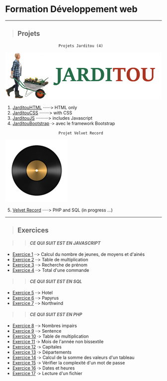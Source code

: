 ﻿# **Formation Développement web**

---

> ## Projets

```
                        Projets Jarditou (4)
```
![Logo Jarditou](projets/jarditouCSS/src/img/jarditou_logo.jpg "Logo Jarditou")

1. [JarditouHTML](projets/jarditouHTML) ······> HTML only
2. [JarditouCSS](projets/jarditouCSS)  ········> with CSS
3. [JarditouJS](projets/jarditouJS) ··········> includes Javascript
4. [JarditouBootstrap](projets/jarditouBootstrap) ·> avec le framework Bootstrap

```
                        Projet Velvet Record
```
![Le mot record sera écrit par un câble mini jack le casque et le c le vinyle le o](projets/record/img/logo/vinyle.png)

5. [Velvet Record](projets/record) ·····> PHP and SQL (in progress ...)

___

> ## Exercices

>> #### ***CE QUI SUIT EST EN JAVASCRIPT***

* [Exercice  1](javaScript/exercice_01_tranchesDages) ··> Calcul du nombre de jeunes, de moyens et d'ainés
* [Exercice  2](javaScript/exercice_02_multiplication) ··> Table de multiplication
* [Exercice  3](javaScript/exercice_03_rchDePrenom) ··> Recherche de prénom
* [Exercice  4](javaScript/exercice_04_totalDuneCommande) ··> Total d'une commande

>> #### ***CE QUI SUIT EST EN SQL***

* [Exercice  5](SQL/exercice_05_casHotel) ··> Hotel
* [Exercice  6](SQL/exercice_06_casPapyrus) ··> Papyrus
* [Exercice  7](SQL/exercice_07_Northwind) ··> Northwind


>> #### ***CE QUI SUIT EST EN PHP***

* [Exercice  8](PHP/exercice_08_nbImpairs) ··> Nombres impairs
* [Exercice  9](PHP/exercice_09_sentence) ··> Sentence
* [Exercice 10](PHP/exercice_10_tableMultiplication) ·> Table de multiplication
* [Exercice 11](PHP/exercice_11_moisDeLanneeNonBisectile) ·> Mois de l'année non bissextile
* [Exercice 12](PHP/exercice_12_Capitales) ·> Capitales
* [Exercice 13](PHP/exercice_13_departements) ·> Départements
* [Exercice 14](PHP/exercice_14_calculDeLaSommeDesValeursDunTableau) ·> Calcul de la somme des valeurs d'un tableau
* [Exercice 15](PHP/exercice_15_pswd) ·> Vérifier la complexité d'un mot de passe
* [Exercice 16](PHP/exercice_16_datesEtHeures) ·> Dates et heures
* [Exercice 17](PHP/exercice_17_lectureDunFichier) ·> Lecture d'un fichier